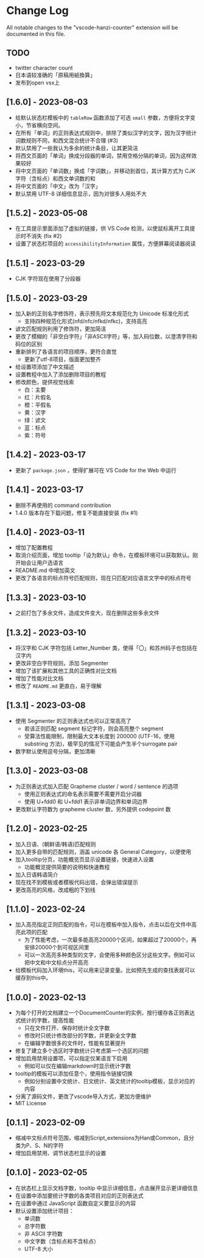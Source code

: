 # Change Log

All notable changes to the "vscode-hanzi-counter" extension will be documented in this file.

## TODO

- twitter character count
- 日本语较准确的「原稿用紙換算」
- 发布到open vsx上

## [1.6.0] - 2023-08-03

- 给默认状态栏模板中的 `tableRow` 函数添加了可选 `small` 参数，方便将文字变小，节省横向空间。
- 在所有「单词」的正则表达式规则中，排除了类似汉字的文字，因为汉字统计词数规则不同，和西文混合统计不合理 (#3)
- 默认禁用了一些我认为多余的统计条目，让其更简洁
- 将西文页面的「单词」换成分段器的单词，禁用空格分隔的单词，因为这样效果较好
- 将中文页面的「单词数」换成「字词数」，并移动到首位，其计算方式为 CJK 字符（含标点）和西文单词数的和
- 将中文页面的「中文」改为「汉字」
- 默认禁用 UTF-8 详细信息显示，因为对很多人用处不大

## [1.5.2] - 2023-05-08

- 在工具提示里面添加了虚拟的链接，供 VS Code 检测，以使鼠标离开工具提示时不消失 (fix #2)
- 设置了状态栏项目的 `accessibilityInformation` 属性，方便屏幕阅读器阅读

## [1.5.1] - 2023-03-29

- CJK 字符现在使用了分段器

## [1.5.0] - 2023-03-29

- 加入新的正则名字修饰符，表示预先将文本规范化为 Unicode 标准化形式
  - 支持四种规范化形式(nfd/nfc/nfkd/nfkc)，支持高亮
- 谚文匹配规则利用了修饰符，更加简洁
- 更改了模糊的「非空白字符」「非ASCII字符」等，加入码位数，以澄清字符和码位的区别
- 重新排列了各语言的项目顺序，更符合直觉
  - 更新了utf-8项目，版面更加整齐
- 给设置项添加了中文描述
- 设置教程中加入了添加删除项目的教程
- 修改颜色，提供视觉线索
  - 白：主要
  - 红：片假名
  - 橙：平假名
  - 黄：汉字
  - 绿：谚文
  - 蓝：标点
  - 紫：符号

## [1.4.2] - 2023-03-17

- 更新了 `package.json` ，使得扩展可在 VS Code for the Web 中运行

## [1.4.1] - 2023-03-17

- 删除不再使用的 command contribution
- 1.4.0 版本存在下载问题，修复不能直接安装 (fix #1)

## [1.4.0] - 2023-03-11

- 增加了配置教程
- 取消介绍页面，增加 tooltip「设为默认」命令，在模板环境可以获取默认。刚开始会让用户选语言
- README.md 中增加英文
- 更改了各语言的标点符号匹配规则，现在只匹配对应语言文字中的标点符号

## [1.3.3] - 2023-03-10

- 之前打包了多余文件，造成文件变大，现在删除这些多余文件

## [1.3.2] - 2023-03-10

- 将汉字和 CJK 字符包括 Letter_Number 类，使得「〇」和苏州码子也包括在汉字内
- 更改非空白字符规则，添加 Segmenter
- 增加了该扩展和其他工具的正确性对比文档
- 增加了性能对比文档
- 修改了 `README.md` 更直白，易于理解

## [1.3.1] - 2023-03-08

- 使用 Segmenter 的正则表达式也可以正常高亮了
  - 若该正则匹配 segment 标记字符，则会高亮整个 segment
  - 受算法性能限制，限制最大文本长度到 200000 (UTF-16，使用 substring 方法)，极罕见的情况下可能会产生半个surrogate pair
- 数字默认使用逗号分隔，更加清晰

## [1.3.0] - 2023-03-08

- 为正则表达式加入匹配 Grapheme cluster / word / sentence 的选项
  - 使用正则表达式的命名表示需要不需要开启分词器
  - 使用 U+fdd0 和 U+fdd1 表示非单词边界和单词边界
- 更改默认字符数为 grapheme cluster 数，另外提供 codepoint 数

## [1.2.0] - 2023-02-25

- 加入日语、(朝鲜语/韩语)匹配规则
- 加入更多自带的匹配规则，涵盖 unicode 各 General Category，以便使用
- 加入tooltip分页，功能概览页显示设置链接，快速进入设置
  - 功能概览提供简要的说明和快速教程
- 加入日语韩语简介
- 现在找不到模板或者模板代码出错，会弹出错误提示
- 更改高亮的风格，改成粗的下划线

## [1.1.0] - 2023-02-24

- 加入高亮指定正则匹配的指令，可以在模板中加入指令，点击以后在文件中高亮此项的匹配
  - 为了性能考虑，一次最多能高亮20000个区间，如果超过了20000个，再安排20000个到可视区间里
  - 可以一次高亮多种类型的文字，会使用多种颜色区分这些文字。例如可以把中文和中文标点分开高亮
- 给模板代码加入环境this，可以用来记录变量。比如预先生成的查找表就可以缓存到this中。

## [1.0.0] - 2023-02-13

- 为每个打开的文档建立一个DocumentCounter的实例，按行缓存各正则表达式统计的字数，提高性能
  - 只在文件打开、保存时统计全文字数
  - 修改时只统计修改部分的字数，并更新全文字数
  - 在编辑字数很多的文件时，性能有显著提升
- 修复了建立多个选区时字数统计只考虑第一个选区的问题
- 增加启用禁用设置项，可以指定仅某语言下启用
  - 例如可以仅在编辑markdown时显示统计字数
- tooltip的模板可以添加任意个，使用指令链接切换
  - 例如分别设置中文统计、日文统计、英文统计的tooltip模板，显示对应的内容
- 分离了源码文件，更改了vscode导入方式，更加方便维护
- MIT License

## [0.1.1] - 2023-02-09

- 缩减中文标点符号范围，缩减到Script_extensions为Han或Common，且分类为P、S、N的字符
- 增加启用禁用、调节状态栏显示的设置

## [0.1.0] - 2023-02-05

- 在状态栏上显示文档字数，tooltip 中显示详细信息，点击展开显示更详细信息
- 在设置中添加要统计字数的各类项目对应的正则表达式
- 在设置中通过 JavaScript 函数自定义要显示的内容
- 默认设置添加统计项目：
  - 单词数
  - 总字符数
  - 非 ASCII 字符数
  - 中文字数（含标点和不含标点）
  - UTF-8 大小
